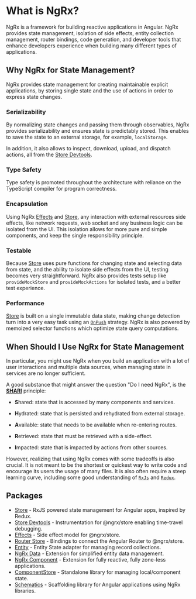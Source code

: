 <h1 class="no-toc">What is NgRx?</h1>

NgRx is a framework for building reactive applications in Angular. NgRx provides state management, isolation of side effects, entity collection management, router bindings, code generation, and developer tools that enhance developers experience when building many different types of applications.

## Why NgRx for State Management?

NgRx provides state management for creating maintainable explicit applications, by storing single state and the use of actions in order to express state changes.


### Serializability

By normalizing state changes and passing them through observables, NgRx provides serializability and ensures state is predictably stored. This enables to save the state to an external storage, for example, `localStorage`.

In addition, it also allows to inspect, download, upload, and dispatch actions, all from the [Store Devtools](guide/store-devtools).


### Type Safety
Type safety is promoted throughout the architecture with reliance on the TypeScript compiler for program correctness.


### Encapsulation

Using NgRx [Effects](guide/effects) and [Store](guide/store), any interaction with external resources side effects, like network requests, web socket and any business logic can be isolated from the UI. This isolation allows for more pure and simple components, and keep the single responsibility principle.

### Testable

Because [Store](guide/store) uses pure functions for changing state and selecting data from state, and the ability to isolate side effects from the UI, testing becomes very straightforward.
NgRx also provides tests setup like `provideMockStore` and `provideMockActions` for isolated tests, and a better test experience.

### Performance

[Store](guide/store) is built on a single immutable data state, making change detection turn into a very easy task using an [`OnPush`](https://angular.io/api/core/ChangeDetectionStrategy#OnPush) strategy.
NgRx is also powered by memoized selector functions which optimize state query computations.

## When Should I Use NgRx for State Management

In particular, you might use NgRx when you build an application with a lot of user interactions and multiple data sources, when managing state in services are no longer sufficient.

A good substance that might answer the question "Do I need NgRx", is the
<a href="https://youtu.be/omnwu_etHTY" target="_blank">**SHARI**</a> principle:

* **S**hared: state that is accessed by many components and services.

* **H**ydrated: state that is persisted and rehydrated from external storage.

* **A**vailable: state that needs to be available when re-entering routes.

* **R**etrieved: state that must be retrieved with a side-effect.

* **I**mpacted: state that is impacted by actions from other sources.


However, realizing that using NgRx comes with some tradeoffs is also crucial. It is not meant to be the shortest or quickest way to write code and encourage its users the usage of many files.
It is also often require a steep learning curve, including some good understanding of [`RxJs`](https://rxjs-dev.firebaseapp.com/) and [`Redux`](https://redux.js.org/).


## Packages

- [Store](guide/store) - RxJS powered state management for Angular apps, inspired by Redux.
- [Store Devtools](guide/store-devtools) - Instrumentation for @ngrx/store enabling time-travel debugging.
- [Effects](guide/effects) - Side effect model for @ngrx/store.
- [Router Store](guide/router-store) - Bindings to connect the Angular Router to @ngrx/store.
- [Entity](guide/entity) - Entity State adapter for managing record collections.
- [NgRx Data](guide/data) - Extension for simplified entity data management.
- [NgRx Component](guide/component) - Extension for fully reactive, fully zone-less applications.
- [ComponentStore](guide/component-store) - Standalone library for managing local/component state.
- [Schematics](guide/schematics) - Scaffolding library for Angular applications using NgRx libraries.
